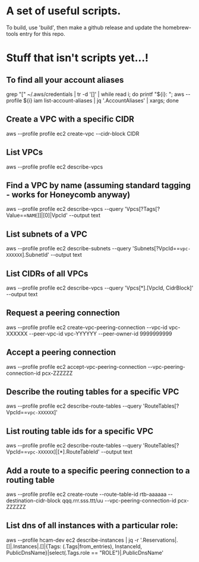 # A set of useful scripts.  

To build, use 'build', then make a github release and update the homebrew-tools entry for this repo.

# Stuff that isn't scripts yet...!


## To find all your account aliases

grep "\[" ~/.aws/credentials | tr -d '[]' | while read i; do printf "${i}: "; aws --profile ${i} iam list-account-aliases | jq '.AccountAliases' | xargs; done

## Create a VPC with a specific CIDR

aws --profile profile ec2 create-vpc --cidr-block CIDR

## List VPCs

aws --profile profile ec2 describe-vpcs

## Find a VPC by name (assuming standard tagging - works for Honeycomb anyway)

aws --profile profile ec2 describe-vpcs --query 'Vpcs[?Tags[?Value==`NAME`]]|[0]|VpcId' --output text 

## List subnets of a VPC

aws --profile profile ec2 describe-subnets --query 'Subnets[?VpcId==`vpc-XXXXXX`].SubnetId' --output text

## List CIDRs of all VPCs

aws --profile profile ec2 describe-vpcs --query 'Vpcs[*].[VpcId, CidrBlock]' --output text

## Request a peering connection

aws --profile profile ec2 create-vpc-peering-connection --vpc-id vpc-XXXXXX --peer-vpc-id vpc-YYYYYY --peer-owner-id 9999999999

## Accept a peering connection

aws --profile profile ec2 accept-vpc-peering-connection --vpc-peering-connection-id pcx-ZZZZZZ

## Describe the routing tables for a specific VPC

aws --profile profile ec2 describe-route-tables --query 'RouteTables[?VpcId==`vpc-XXXXXX`]'

## List routing table ids for a specific VPC

aws --profile profile ec2 describe-route-tables --query 'RouteTables[?VpcId==`vpc-XXXXXX`]|[*].RouteTableId' --output text

## Add a route to a specific peering connection to a routing table 

aws --profile profile ec2 create-route --route-table-id rtb-aaaaaa --destination-cidr-block qqq.rrr.sss.ttt/uu --vpc-peering-connection-id pcx-ZZZZZZ

## List dns of all instances with a particular role:

aws --profile hcam-dev ec2 describe-instances | jq -r '.Reservations|.[]|.Instances|.[]|{Tags: (.Tags|from_entries), InstanceId, PublicDnsName}|select(.Tags.role == "ROLE")|.PublicDnsName'
